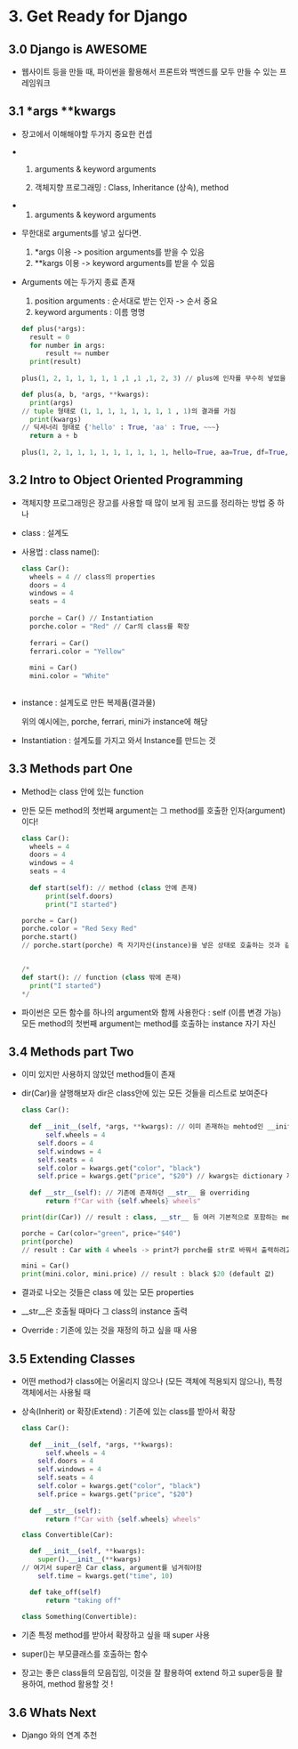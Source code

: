 

# 3. Get Ready for Django



## 3.0 Django is AWESOME

- 웹사이트 등을 만들 때, 파이썬을 활용해서 프론트와 백엔드를 모두 만들 수 있는 프레임워크
  

## 3.1 *args **kwargs

- 장고에서 이해해야할 두가지 중요한 컨셉

- 1) arguments & keyword arguments

  2) 객체지향 프로그래밍 : Class, Inheritance (상속), method

- 1) arguments & keyword arguments

- 무한대로 arguments를 넣고 싶다면.
  1) *args 이용 -> position arguments를 받을 수 있음
  2) **kargs 이용 -> keyword arguments를 받을 수 있음

- Arguments 에는 두가지 종료 존재
  1) position arguments : 순서대로 받는 인자 -> 순서 중요
  2) keyword arguments : 이름 명명

  ```python
  def plus(*args):
  	result = 0
  	for number in args:
  		result += number
  	print(result)
  	
  plus(1, 2, 1, 1, 1, 1, 1 ,1 ,1 ,1, 2, 3) // plus에 인자를 무수히 넣었을 때도 계산이 가능한 함수를 만드는 예제 -> *args로 받으면 모든 position 인자를 다 받을 수 있다
  ```

  ```python
  def plus(a, b, *args, **kwargs):
  	print(args) 
  // tuple 형태로 (1, 1, 1, 1, 1, 1, 1, 1 , 1)의 결과를 가짐
  	print(kwargs) 
  // 딕셔너리 형태로 {'hello' : True, 'aa' : True, ~~~}
  	return a + b
  	
  plus(1, 2, 1, 1, 1, 1, 1, 1, 1, 1, 1, hello=True, aa=True, df=True, ~~)
  ```

  

## 3.2 Intro to Object Oriented Programming

- 객체지향 프로그래밍은 장고를 사용할 때 많이 보게 됨
  코드를 정리하는 방법 중 하나

- class : 설계도

- 사용법 : class name():

  ```python
  class Car():
  	wheels = 4 // class의 properties
  	doors = 4
  	windows = 4
  	seats = 4
  	
  	porche = Car() // Instantiation
  	porche.color = "Red" // Car의 class를 확장
  	
  	ferrari = Car()
  	ferrari.color = "Yellow"
  	
  	mini = Car()
  	mini.color = "White"
  	
  ```

- instance : 설계도로 만든 복제품(결과물)

  위의 예시에는, porche, ferrari, mini가 instance에 해당

- Instantiation : 설계도를 가지고 와서 Instance를 만드는 것



## 3.3 Methods part One

- Method는 class 안에 있는 function

- 만든 모든 method의 첫번째 argument는 그 method를 호출한 인자(argument)이다!

  ```python
  class Car():
  	wheels = 4
  	doors = 4
  	windows = 4
  	seats = 4
  	
  	def start(self): // method (class 안에 존재)
  		print(self.doors)
  		print("I started")
  
  porche = Car()
  porche.color = "Red Sexy Red"
  porche.start()
  // porche.start(porche) 즉 자기자신(instance)을 넣은 상태로 호출하는 것과 같다
  
  
  /*
  def start(): // function (class 밖에 존재)
  	print("I started")
  */
  ```

  

- 파이썬은 모든 함수를 하나의 argument와 함께 사용한다 : self (이름 변경 가능)
  모든 method의 첫번째 argument는 method를 호출하는 instance 자기 자신

  

  

## 3.4 Methods part Two

- 이미 있지만 사용하지 않았던 method들이 존재

- dir(Car)을 살행해보자
  dir은 class안에 있는 모든 것들을 리스트로 보여준다

  ```python
  class Car():
  	
    def __init__(self, *args, **kwargs): // 이미 존재하는 mehtod인 __init override
  		self.wheels = 4
      self.doors = 4
      self.windows = 4
      self.seats = 4
      self.color = kwargs.get("color", "black")
      self.price = kwargs.get("price", "$20") // kwargs는 dictionary 자료구조이고, dictionary는 get이라는 것을 가지고 있음, get(k, d)에서 k는 key d는 default
  			
    def __str__(self): // 기존에 존재하던 __str__ 을 overriding
    	return f"Car with {self.wheels} wheels"
  
  print(dir(Car)) // result : class, __str__ 등 여러 기본적으로 포함하는 method 들이 나옴
  
  porche = Car(color="green", price="$40")
  print(porche) 
  // result : Car with 4 wheels -> print가 porche를 str로 바꿔서 출력하려고 하고, 이는 __str__ method를 자동으로 호출하여 실행됨
  
  mini = Car()
  print(mini.color, mini.price) // result : black $20 (default 값)
  ```

- 결과로 나오는 것들은 class 에 있는 모든 properties

- \__str__은 호출될 때마다 그 class의 instance 출력

- Override : 기존에 있는 것을 재정의 하고 싶을 때 사용



## 3.5 Extending Classes



- 어떤 method가 class에는 어울리지 않으나 (모든 객체에 적용되지 않으나),
  특정 객체에서는 사용될 때

- 상속(Inherit) or 확장(Extend)
  : 기존에 있는 class를 받아서 확장

  ```python
  class Car():
  	
    def __init__(self, *args, **kwargs):
  		self.wheels = 4
      self.doors = 4
      self.windows = 4
      self.seats = 4
      self.color = kwargs.get("color", "black")
      self.price = kwargs.get("price", "$20")
  			
    def __str__(self):
    	return f"Car with {self.wheels} wheels"
  
  class Convertible(Car):
  
   	def __init__(self, **kwargs):
      super().__init__(**kwargs) 
  // 여기서 super은 Car class, argument를 넘겨줘야함
      self.time = kwargs.get("time", 10)
  
  	def take_off(self)
    	return "taking off"
    
  class Something(Convertible):
  ```

- 기존 특정 method를 받아서 확장하고 싶을 때 super 사용

- super()는 부모클래스를 호출하는 함수

- 장고는 좋은 class들의 모음집임, 이것을 잘 활용하여 extend 하고 super등을 활용하여, method 활용할 것 !
  

## 3.6 Whats Next

- Django 와의 연계 추천